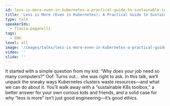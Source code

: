 ```yaml
---
id: less-is-more-even-in-kubernetes-a-practical-guide-to-sustainable-infra
title: 'Less is More (Even in Kubernetes): A Practical Guide to Sustainable Infra'
type: talk
speakerIds:
  - flavia-paganelli
tags:
  - ENG
level: all
image: '/images/talks/less-is-more-even-in-kubernetes-a-practical-guide-to-sustainable-infra.webp'
video: ''
slide: ''
---
```


It started with a simple question from my kid: “Why does your job need so many computers?” Oof. Turns out… she was right to ask. In this talk, we’ll unpack the sneaky ways Kubernetes clusters waste resources—and what we can do about it. You’ll walk away with a “sustainable K8s toolbox,” a better answer for your own curious kids and friends, and a solid case for why “less is more” isn’t just good engineering—it’s good ethics.
